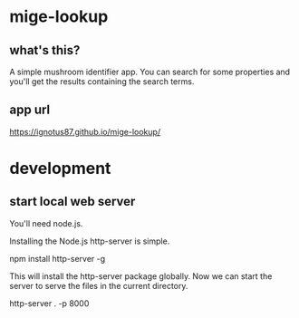 # mige-lookup

## what's this?
A simple mushroom identifier app. 
You can search for some properties and you'll get the results containing the search terms.

## app url
https://ignotus87.github.io/mige-lookup/


# development

## start local web server

You'll need node.js.

Installing the Node.js http-server is simple.

npm install http-server -g

This will install the http-server package globally. Now we can start the server to serve the files in the current directory.

http-server . -p 8000
